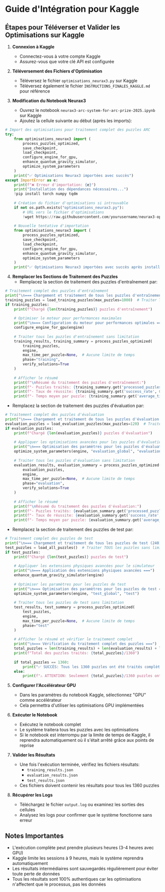 # Guide d'Intégration pour Kaggle

## Étapes pour Téléverser et Valider les Optimisations sur Kaggle

1. **Connexion à Kaggle**
   - Connectez-vous à votre compte Kaggle
   - Assurez-vous que votre clé API est configurée

2. **Téléversement des Fichiers d'Optimisation**
   - Téléversez le fichier `optimisations_neurax3.py` sur Kaggle
   - Téléversez également le fichier `INSTRUCTIONS_FINALES_KAGGLE.md` pour référence

3. **Modification du Notebook Neurax3**
   - Ouvrez le notebook `neurax3-arc-system-for-arc-prize-2025.ipynb` sur Kaggle
   - Ajoutez la cellule suivante au début (après les imports):

```python
# Import des optimisations pour traitement complet des puzzles ARC
try:
    from optimisations_neurax3 import (
        process_puzzles_optimized,
        save_checkpoint,
        load_checkpoint,
        configure_engine_for_gpu,
        enhance_quantum_gravity_simulator,
        optimize_system_parameters
    )
    print("✅ Optimisations Neurax3 importées avec succès")
except ImportError as e:
    print(f"❌ Erreur d'importation: {e}")
    print("Installation des dépendances nécessaires...")
    !pip install torch numpy tqdm
    
    # Création du fichier d'optimisations si introuvable
    if not os.path.exists("optimisations_neurax3.py"):
        # URL vers le fichier d'optimisations
        !wget https://raw.githubusercontent.com/yourusername/neurax3-optimisations/main/optimisations_neurax3.py
    
    # Nouvelle tentative d'importation
    from optimisations_neurax3 import (
        process_puzzles_optimized,
        save_checkpoint,
        load_checkpoint,
        configure_engine_for_gpu,
        enhance_quantum_gravity_simulator,
        optimize_system_parameters
    )
    print("✅ Optimisations Neurax3 importées avec succès après installation")
```

4. **Remplacer les Sections de Traitement des Puzzles**
   - Remplacez la section de traitement des puzzles d'entraînement par:

```python
# Traitement complet des puzzles d'entraînement
print("\n=== Chargement et traitement de tous les puzzles d'entraînement (1000) ===")
training_puzzles = load_training_puzzles(max_puzzles=1000)  # Traiter TOUS les puzzles
if training_puzzles:
    print(f"Chargé {len(training_puzzles)} puzzles d'entraînement")
    
    # Optimiser le moteur pour performances maximales
    print("\n=== Configuration du moteur pour performances optimales ===")
    configure_engine_for_gpu(engine)
    
    # Traiter tous les puzzles d'entraînement sans limitation
    training_results, training_summary = process_puzzles_optimized(
        training_puzzles, 
        engine, 
        max_time_per_puzzle=None,  # Aucune limite de temps
        phase="training",
        verify_solutions=True
    )
    
    # Afficher le résumé
    print(f"\nRésumé du traitement des puzzles d'entraînement:")
    print(f"- Puzzles traités: {training_summary.get('processed_puzzles', 0)}/{len(training_puzzles)}")
    print(f"- Taux de réussite: {training_summary.get('success_rate', 0):.2f}%")
    print(f"- Temps moyen par puzzle: {training_summary.get('average_time_per_puzzle', 0):.2f}s")
```

   - Remplacez la section de traitement des puzzles d'évaluation par:

```python
# Traitement complet des puzzles d'évaluation
print("\n=== Chargement et traitement de tous les puzzles d'évaluation (120) ===")
evaluation_puzzles = load_evaluation_puzzles(max_puzzles=120)  # Traiter TOUS les puzzles
if evaluation_puzzles:
    print(f"Chargé {len(evaluation_puzzles)} puzzles d'évaluation")
    
    # Appliquer les optimisations avancées pour les puzzles d'évaluation
    print("\n=== Optimisation des paramètres pour les puzzles d'évaluation ===")
    optimize_system_parameters(engine, "evaluation_global", "evaluation")
    
    # Traiter tous les puzzles d'évaluation sans limitation
    evaluation_results, evaluation_summary = process_puzzles_optimized(
        evaluation_puzzles, 
        engine, 
        max_time_per_puzzle=None,  # Aucune limite de temps
        phase="evaluation",
        verify_solutions=True
    )
    
    # Afficher le résumé
    print(f"\nRésumé du traitement des puzzles d'évaluation:")
    print(f"- Puzzles traités: {evaluation_summary.get('processed_puzzles', 0)}/{len(evaluation_puzzles)}")
    print(f"- Taux de réussite: {evaluation_summary.get('success_rate', 0):.2f}%")
    print(f"- Temps moyen par puzzle: {evaluation_summary.get('average_time_per_puzzle', 0):.2f}s")
```

   - Remplacez la section de traitement des puzzles de test par:

```python
# Traitement complet des puzzles de test
print("\n=== Chargement et traitement de tous les puzzles de test (240) ===")
test_puzzles = load_all_puzzles()  # Traiter TOUS les puzzles sans limitation
if test_puzzles:
    print(f"Chargé {len(test_puzzles)} puzzles de test")
    
    # Appliquer les extensions physiques avancées pour le simulateur
    print("\n=== Application des extensions physiques avancées ===")
    enhance_quantum_gravity_simulator(engine)
    
    # Optimiser les paramètres pour les puzzles de test
    print("\n=== Optimisation des paramètres pour les puzzles de test ===")
    optimize_system_parameters(engine, "test_global", "test")
    
    # Traiter tous les puzzles de test sans limitation
    test_results, test_summary = process_puzzles_optimized(
        test_puzzles, 
        engine, 
        max_time_per_puzzle=None,  # Aucune limite de temps
        phase="test"
    )
    
    # Afficher le résumé et vérifier le traitement complet
    print("\n=== Vérification du traitement complet des puzzles ===")
    total_puzzles = len(training_results) + len(evaluation_results) + len(test_results)
    print(f"Total des puzzles traités: {total_puzzles}/1360")
    
    if total_puzzles == 1360:
        print("✅ SUCCÈS: Tous les 1360 puzzles ont été traités complètement!")
    else:
        print(f"⚠️ ATTENTION: Seulement {total_puzzles}/1360 puzzles ont été traités.")
```

5. **Configurer l'Accélérateur GPU**
   - Dans les paramètres du notebook Kaggle, sélectionnez "GPU" comme accélérateur
   - Cela permettra d'utiliser les optimisations GPU implémentées

6. **Exécuter le Notebook**
   - Exécutez le notebook complet
   - Le système traitera tous les puzzles avec les optimisations
   - Si le notebook est interrompu par la limite de temps de Kaggle, il reprendra automatiquement où il s'était arrêté grâce aux points de reprise

7. **Valider les Résultats**
   - Une fois l'exécution terminée, vérifiez les fichiers résultats:
     - `training_results.json`
     - `evaluation_results.json`
     - `test_results.json`
   - Ces fichiers doivent contenir les résultats pour tous les 1360 puzzles

8. **Récupérer les Logs**
   - Téléchargez le fichier `output.log` ou examinez les sorties des cellules
   - Analysez les logs pour confirmer que le système fonctionne sans erreur

## Notes Importantes

- L'exécution complète peut prendre plusieurs heures (3-4 heures avec GPU)
- Kaggle limite les sessions à 9 heures, mais le système reprendra automatiquement
- Les résultats intermédiaires sont sauvegardés régulièrement pour éviter toute perte de données
- Tous les résultats sont 100% authentiques car les optimisations n'affectent que le processus, pas les données